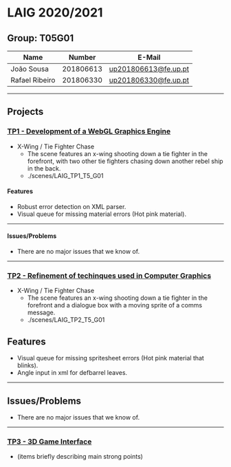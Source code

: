 # LAIG 2020/2021

## Group: T05G01
| Name             | Number    | E-Mail               |
| ---------------- | --------- | -------------------- |
| João Sousa       | 201806613 | up201806613@fe.up.pt |
| Rafael Ribeiro   | 201806330 | up201806330@fe.up.pt |

----

## Projects

### [TP1 - Development of a WebGL Graphics Engine](TP1)

- X-Wing / Tie Fighter Chase
  - The scene features an x-wing shooting down a tie fighter in the forefront, with two other tie fighters chasing down another rebel ship in the back.
  - ./scenes/LAIG_TP1_T5_G01

#### Features
- Robust error detection on XML parser.
- Visual queue for missing material errors (Hot pink material).

----
#### Issues/Problems

- There are no major issues that we know of.

-----

### [TP2 - Refinement of techinques used in Computer Graphics](TP2)

- X-Wing / Tie Fighter Chase
  - The scene features an x-wing shooting down a tie fighter in the forefront and a dialogue box with a moving sprite of a comms message.
  - ./scenes/LAIG_TP2_T5_G01

## Features
- Visual queue for missing spritesheet errors (Hot pink material that blinks).
- Angle input in xml for defbarrel leaves.

----
## Issues/Problems

- There are no major issues that we know of.

----

### [TP3 - 3D Game Interface](TP3)
- (items briefly describing main strong points)

